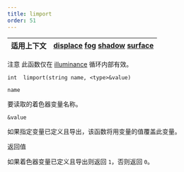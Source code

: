 ```yaml
---
title: limport
order: 51
---
```

| 适用上下文 | [displace](../contexts/displace.html)  [fog](../contexts/fog.html)  [shadow](../contexts/shadow.html)  [surface](../contexts/surface.html) |
| --- | --- |

注意
此函数仅在 [illuminance](./illuminance "遍历场景中所有光源，为每个光源调用光照着色器以设置Cl和L全局变量。") 循环内部有效。

`int  limport(string name, <type>&value)`

`name`

要读取的着色器变量名称。

`&value`

如果指定变量已定义且导出，该函数将用变量的值覆盖此变量。

返回值

如果着色器变量已定义且导出则返回 `1`，否则返回 `0`。
